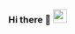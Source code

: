 ### Hi there 👋  <img src="https://encrypted-tbn0.gstatic.com/images?q=tbn:ANd9GcSyk7ugT5gwcvhGoGPmUdto5cshsz0uFPbnVg&usqp=CAU" width="25px">

<!--
**KaushalNanda/KaushalNanda** is a ✨ _special_ ✨ repository because its `README.md` (this file) appears on your GitHub profile.

Here are some ideas to get you started:
hello  my Name is Kasuahl Nanda

- 🔭 I’m currently working on 
- 🌱 I’m currently learning ...
- 👯 I’m looking to collaborate on ...
- 🤔 I’m looking for help with ...
- 💬 Ask me about ...
- 📫 How to reach me: ...
- 😄 Pronouns: ...
- ⚡ Fun fact: ...
-->
